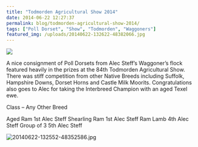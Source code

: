 ```yaml
---
title: "Todmorden Agricultural Show 2014"
date: 2014-06-22 12:27:37
permalink: blog/todmorden-agricultural-show-2014/
tags: ["Poll Dorset", "Show", "Todmorden", "Waggoners"]
featured_img: /uploads/20140622-132622-48382066.jpg
---
```


![](/uploads/20140622-132622-48382066.jpg)

A nice consignment of Poll Dorsets from Alec Steff’s Waggoner’s flock featured heavily in the prizes at the 84th Todmorden Agricultural Show. There was stiff competition from other Native Breeds including Suffolk, Hampshire Downs, Dorset Horns and Castle Milk Moorits. Congratulations also goes to Alec for taking the Interbreed Champion with an aged Texel ewe.

Class – Any Other Breed

Aged Ram 1st Alec Steff
Shearling Ram 1st Alec Steff
Ram Lamb 4th Alec Steff
Group of 3 5th Alec Steff

![20140622-132552-48352586.jpg](/uploads/20140622-132552-48352586.jpg)
